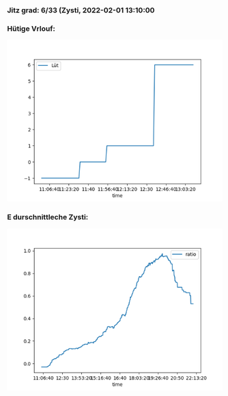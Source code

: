 ### Jitz grad: 6/33 (Zysti, 2022-02-01 13:10:00

### Hütige Vrlouf:
![Graph](Today.png)

### E durschnittleche Zysti:
![Graph](Zysti.png)